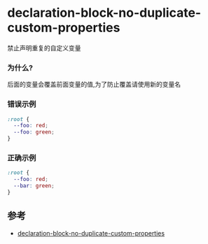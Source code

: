 # declaration-block-no-duplicate-custom-properties

禁止声明重复的自定义变量

### 为什么?

后面的变量会覆盖前面变量的值,为了防止覆盖请使用新的变量名

### 错误示例

```css
:root {
  --foo: red;
  --foo: green;
}
```

### 正确示例

```css
:root {
  --foo: red;
  --bar: green;
}
```

## 参考

- [declaration-block-no-duplicate-custom-properties](https://stylelint.io/user-guide/rules/list/declaration-block-no-duplicate-custom-properties)
